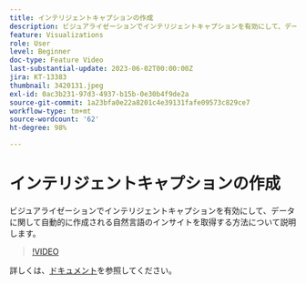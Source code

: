 ```yaml
---
title: インテリジェントキャプションの作成
description: ビジュアライゼーションでインテリジェントキャプションを有効にして、データに関して自動的に作成される自然言語のインサイトを取得する方法について説明します。
feature: Visualizations
role: User
level: Beginner
doc-type: Feature Video
last-substantial-update: 2023-06-02T00:00:00Z
jira: KT-13383
thumbnail: 3420131.jpeg
exl-id: 0ac3b231-97d3-4937-b15b-0e30b4f9de2a
source-git-commit: 1a23bfa0e22a8201c4e39131fafe09573c829ce7
workflow-type: tm+mt
source-wordcount: '62'
ht-degree: 98%

---
```


# インテリジェントキャプションの作成

ビジュアライゼーションでインテリジェントキャプションを有効にして、データに関して自動的に作成される自然言語のインサイトを取得する方法について説明します。

>[!VIDEO](https://video.tv.adobe.com/v/3420131/?learn=on)

詳しくは、[ドキュメント](https://experienceleague.adobe.com/docs/analytics-platform/using/cja-workspace/visualizations/intelligent-captions.html?lang=en)を参照してください。
